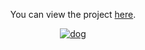 <div align="center">

You can view the project [here](https://isbendiyarovanezrin.github.io/RandomDogImageGenerator).

[![dog](https://i.postimg.cc/fWpKnj1G/smile.jpg "Life is short. Smile while you still have teeth.")](https://youtu.be/07d2dXHYb94)

</div>
